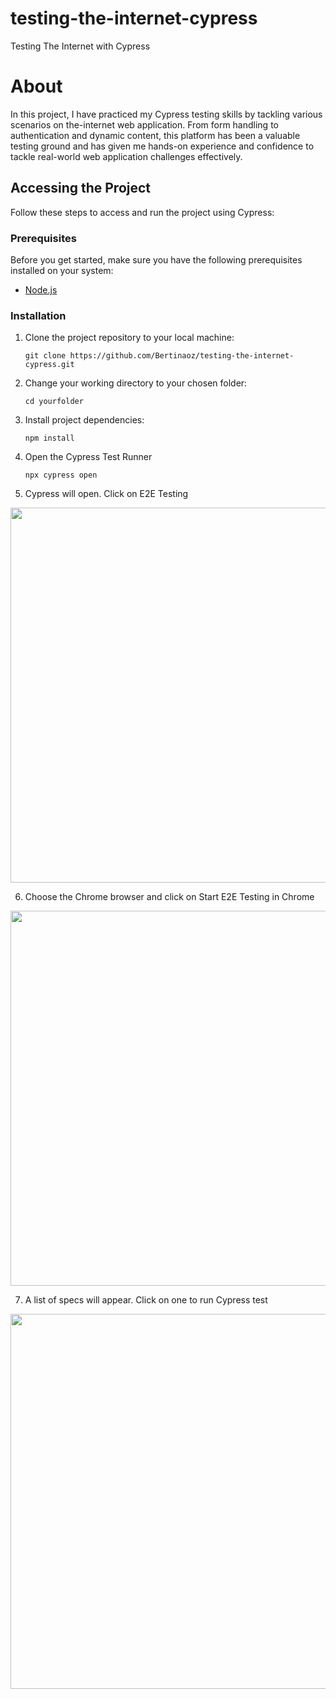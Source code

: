 # testing-the-internet-cypress
Testing The Internet with Cypress 

# About

In this project, I have practiced my Cypress testing skills by tackling various scenarios on the-internet web application. From form handling to authentication and dynamic content, this platform has been a valuable testing ground and has given me hands-on experience and confidence to tackle real-world web application challenges effectively.

## Accessing the Project

Follow these steps to access and run the project using Cypress:

### Prerequisites

Before you get started, make sure you have the following prerequisites installed on your system:

- [Node.js](https://nodejs.org/)

### Installation

1. Clone the project repository to your local machine:
   ```shell
   git clone https://github.com/Bertinaoz/testing-the-internet-cypress.git

2. Change your working directory to your chosen folder:
   ```shell
   cd yourfolder

3. Install project dependencies:
   ```shell
   npm install

4. Open the Cypress Test Runner
   ```shell
   npx cypress open

5. Cypress will open. Click on E2E Testing
<img src="https://github-production-user-asset-6210df.s3.amazonaws.com/136401375/274780580-cb8626c6-5023-4af8-bc48-51fe51debacc.png"  width="600" height="auto">

6. Choose the Chrome browser and click on Start E2E Testing in Chrome
<img src="https://user-images.githubusercontent.com/136401375/274777666-04cf1433-0f96-42e6-b7e3-43a0d79901a1.png"  width="600" height="auto">

7. A list of specs will appear. Click on one to run Cypress test
<img src="https://github.com/Bertinaoz/testing-the-internet-cypress/assets/136401375/7f9ba237-3e20-4f0a-ad3d-7cde3e0964f4" width="600" height="auto">
